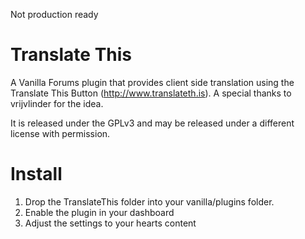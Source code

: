 Not production ready

Translate This
==============
A Vanilla Forums plugin that provides client side translation using the Translate This Button (http://www.translateth.is). A special thanks to vrijvlinder for the idea.

It is released under the GPLv3 and may be released under a different license with permission.

Install
=======
1.	Drop the TranslateThis folder into your vanilla/plugins folder.
2.	Enable the plugin in your dashboard
3.	Adjust the settings to your hearts content